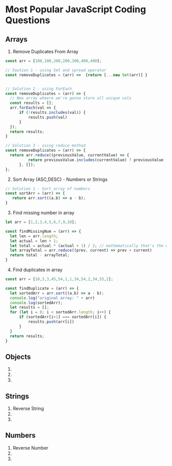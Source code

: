 # Most Popular JavaScript Coding Questions

## Arrays
1. Remove Duplicates From Array
  ```js
  const arr = [100,100,200,200,300,400,400];

// Soution 1 - using Set and spread operator
const removeDuplicates = (arr) =>  {return [...new Set(arr)] }


// Solution 2 - using ForEach
const removeDuplicates = (arr) => {
    // New array wheere we're gonna store all unique vals
    const results = [];
    arr.forEach(val => {
        if (!results.includes(val)) {
            results.push(val)
        }
    });
    return results;
}

// Solution 3 - using reduce method
const removeDuplicates = (arr) => {
    return arr.reduce((previousValue, currentValue) => {
            return previousValue.includes(currentValue) ? previousValue :  [...previousValue, currentValue];
        }, []);
};
  ```
2. Sort Array (ASC,DESC) - Numbers or Strings
  ```js
 // Solution 1 - Sort array of numbers
 const sortArr = (arr) => {
     return arr.sort((a,b) => a - b);
 }
  ```
3. Find missing number in array
  ```js
  let arr = [1,2,3,4,5,6,7,9,10];

const findMissingNum = (arr) => {
    let len = arr.length;
    let actual = len + 1;
    let total = actual * (actual + 1) / 2; // mathematically that's the way to count total
    let arrayTotal = arr.reduce((prev, current) => prev + current)
    return total - arrayTotal;
}
  ````
4. Find duplicates in array
  ```js
  const arr = [10,3,3,45,54,1,1,34,54,2,34,55,2];

const findDuplicate = (arr) => {
    let sortedArr = arr.sort((a,b) => a - b);
    console.log("original array: " + arr)
    console.log(sortedArr);
    let results = [];
    for (let i = 0; i < sortedArr.length; i++) {
        if (sortedArr[i+1] === sortedArr[i]) {
            results.push(arr[i])
        }
    }
    return results;
}
  ```
## Objects
1.
2.
3.

## Strings
1. Reverse String
2.
3.

## Numbers
1. Reverse Number
2.
3.
